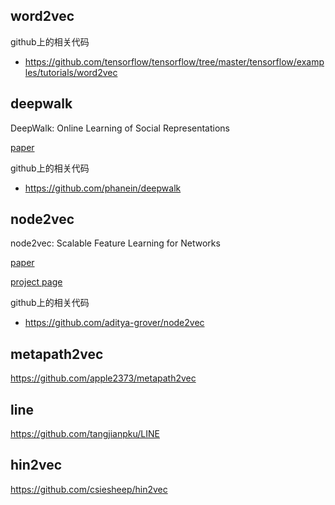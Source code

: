 

## word2vec


github上的相关代码
- https://github.com/tensorflow/tensorflow/tree/master/tensorflow/examples/tutorials/word2vec

## deepwalk
DeepWalk: Online Learning of Social Representations

[paper](https://arxiv.org/abs/1403.6652)

github上的相关代码
- https://github.com/phanein/deepwalk

## node2vec
node2vec: Scalable Feature Learning for Networks

[paper](https://arxiv.org/abs/1607.00653)

[project page](https://snap.stanford.edu/node2vec/)

github上的相关代码
- https://github.com/aditya-grover/node2vec

## metapath2vec
https://github.com/apple2373/metapath2vec

## line
https://github.com/tangjianpku/LINE


## hin2vec
https://github.com/csiesheep/hin2vec
